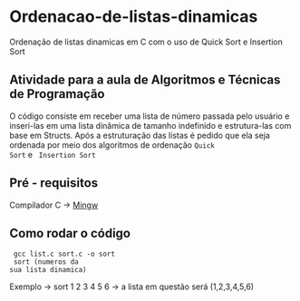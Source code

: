 # Ordenacao-de-listas-dinamicas
Ordenação de listas dinamicas em C com o uso de Quick Sort e Insertion Sort

## Atividade para a aula de Algoritmos e Técnicas de Programação

O código consiste em receber uma lista de número passada pelo usuário e inseri-las em uma lista dinâmica de tamanho indefinido e estrutura-las com base em Structs.
Após a estruturação das listas é pedido que ela seja ordenada por meio dos algoritmos de ordenação <code>Quick Sort</code> e <code> Insertion Sort </code>

## Pré - requisitos 

Compilador C -> [Mingw](https://www.mingw-w64.org/)

## Como rodar o código

<code> gcc list.c sort.c -o sort</code>
<br>
<code> sort (numeros da sua lista dinamica)</code> 

Exemplo -> sort 1 2 3 4 5 6 -> a lista em questão será (1,2,3,4,5,6)


